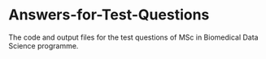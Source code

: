 # Answers-for-Test-Questions
The code and output files for the test questions of MSc in Biomedical Data Science programme.
